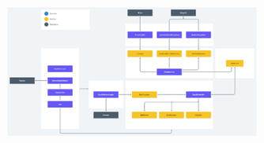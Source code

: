 <img src="https://raw.githubusercontent.com/AndersonAndrad/study-nodejs/main/assets-documents/architecture.png" align="center">
